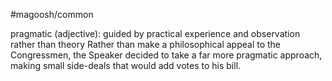 #magoosh/common

pragmatic (adjective): guided by practical experience and observation rather than theory 
Rather than make a philosophical appeal to the Congressmen, the Speaker decided to take a far more 
pragmatic approach, making small side-deals that would add votes to his bill. 
